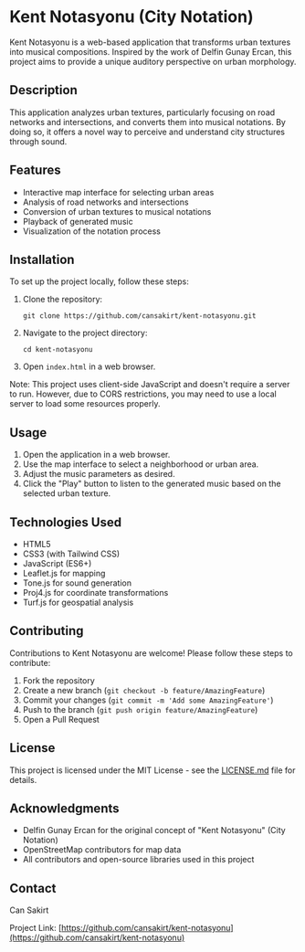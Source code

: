 # Kent Notasyonu (City Notation)

Kent Notasyonu is a web-based application that transforms urban textures into musical compositions. Inspired by the work of Delfin Gunay Ercan, this project aims to provide a unique auditory perspective on urban morphology.

## Description

This application analyzes urban textures, particularly focusing on road networks and intersections, and converts them into musical notations. By doing so, it offers a novel way to perceive and understand city structures through sound.

## Features

-   Interactive map interface for selecting urban areas
-   Analysis of road networks and intersections
-   Conversion of urban textures to musical notations
-   Playback of generated music
-   Visualization of the notation process

## Installation

To set up the project locally, follow these steps:

1. Clone the repository:
    ```
    git clone https://github.com/cansakirt/kent-notasyonu.git
    ```
2. Navigate to the project directory:
    ```
    cd kent-notasyonu
    ```
3. Open `index.html` in a web browser.

Note: This project uses client-side JavaScript and doesn't require a server to run. However, due to CORS restrictions, you may need to use a local server to load some resources properly.

## Usage

1. Open the application in a web browser.
2. Use the map interface to select a neighborhood or urban area.
3. Adjust the music parameters as desired.
4. Click the "Play" button to listen to the generated music based on the selected urban texture.

## Technologies Used

-   HTML5
-   CSS3 (with Tailwind CSS)
-   JavaScript (ES6+)
-   Leaflet.js for mapping
-   Tone.js for sound generation
-   Proj4.js for coordinate transformations
-   Turf.js for geospatial analysis

## Contributing

Contributions to Kent Notasyonu are welcome! Please follow these steps to contribute:

1. Fork the repository
2. Create a new branch (`git checkout -b feature/AmazingFeature`)
3. Commit your changes (`git commit -m 'Add some AmazingFeature'`)
4. Push to the branch (`git push origin feature/AmazingFeature`)
5. Open a Pull Request

## License

This project is licensed under the MIT License - see the [LICENSE.md](LICENSE.md) file for details.

## Acknowledgments

-   Delfin Gunay Ercan for the original concept of "Kent Notasyonu" (City Notation)
-   OpenStreetMap contributors for map data
-   All contributors and open-source libraries used in this project

## Contact

Can Sakirt

Project Link: [https://github.com/cansakirt/kent-notasyonu](https://github.com/cansakirt/kent-notasyonu)
